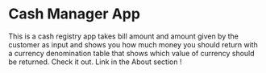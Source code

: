 # Cash Manager App
This is a cash registry app takes bill amount and amount given by the customer as input and shows you how much money you should return with a currency denomination table that shows which value of currency should be returned. Check it out. Link in the About section !

